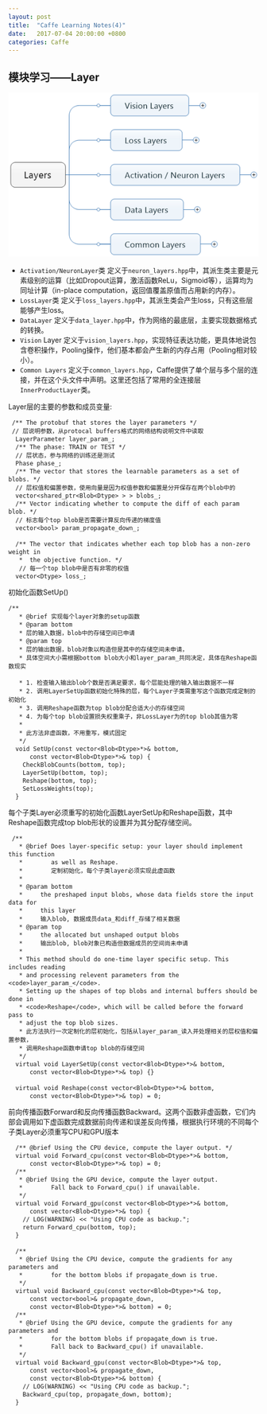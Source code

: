 ```yaml
---
layout: post
title:  "Caffe Learning Notes(4)"
date:   2017-07-04 20:00:00 +0800
categories: Caffe
---
```


## 模块学习——Layer

![Layer structures](images/layer_structure.png)

* `Activation/NeuronLayer`类 定义于`neuron_layers.hpp`中，其派生类主要是元素级别的运算（比如Dropout运算，激活函数ReLu，Sigmoid等），运算均为同址计算（in-place computation，返回值覆盖原值而占用新的内存）。
* `LossLayer`类 定义于`loss_layers.hpp`中，其派生类会产生loss，只有这些层能够产生loss。
* `DataLayer` 定义于`data_layer.hpp`中，作为网络的最底层，主要实现数据格式的转换。
* `Vision` Layer 定义于`vision_layers.hpp`，实现特征表达功能，更具体地说包含卷积操作，Pooling操作，他们基本都会产生新的内存占用（Pooling相对较小）。
* `Common Layers` 定义于`common_layers.hpp`，Caffe提供了单个层与多个层的连接，并在这个头文件中声明。这里还包括了常用的全连接层`InnerProductLayer`类。


Layer层的主要的参数和成员变量:

```
 /** The protobuf that stores the layer parameters */
 // 层说明参数，从protocal buffers格式的网络结构说明文件中读取
  LayerParameter layer_param_;
  /** The phase: TRAIN or TEST */
  // 层状态，参与网络的训练还是测试
  Phase phase_;
  /** The vector that stores the learnable parameters as a set of blobs. */
  // 层权值和偏置参数，使用向量是因为权值参数和偏置是分开保存在两个blob中的
  vector<shared_ptr<Blob<Dtype> > > blobs_;
  /** Vector indicating whether to compute the diff of each param blob. */
  // 标志每个top blob是否需要计算反向传递的梯度值
  vector<bool> param_propagate_down_;

  /** The vector that indicates whether each top blob has a non-zero weight in
   *  the objective function. */
   // 每一个top blob中是否有非零的权值
  vector<Dtype> loss_;
```

初始化函数SetUp()

```
/**
   * @brief 实现每个layer对象的setup函数
   * @param bottom 
   * 层的输入数据，blob中的存储空间已申请
   * @param top
   * 层的输出数据，blob对象以构造但是其中的存储空间未申请，
   * 具体空间大小需根据bottom blob大小和layer_param_共同决定，具体在Reshape函数现实

   * 1. 检查输入输出blob个数是否满足要求，每个层能处理的输入输出数据不一样
   * 2. 调用LayerSetUp函数初始化特殊的层，每个Layer子类需重写这个函数完成定制的初始化
   * 3. 调用Reshape函数为top blob分配合适大小的存储空间
   * 4. 为每个top blob设置损失权重乘子，非LossLayer为的top blob其值为零
   *
   * 此方法非虚函数，不用重写，模式固定
   */
  void SetUp(const vector<Blob<Dtype>*>& bottom,
      const vector<Blob<Dtype>*>& top) {
    CheckBlobCounts(bottom, top);
    LayerSetUp(bottom, top);
    Reshape(bottom, top);
    SetLossWeights(top);
  }
```

每个子类Layer必须重写的初始化函数LayerSetUp和Reshape函数，其中Reshape函数完成top blob形状的设置并为其分配存储空间。

```
 /**
   * @brief Does layer-specific setup: your layer should implement this function
   *        as well as Reshape.
   *        定制初始化，每个子类layer必须实现此虚函数
   *
   * @param bottom
   *     the preshaped input blobs, whose data fields store the input data for
   *     this layer
   *     输入blob, 数据成员data_和diff_存储了相关数据
   * @param top
   *     the allocated but unshaped output blobs
   *     输出blob, blob对象已构造但数据成员的空间尚未申请
   *
   * This method should do one-time layer specific setup. This includes reading
   * and processing relevent parameters from the <code>layer_param_</code>.
   * Setting up the shapes of top blobs and internal buffers should be done in
   * <code>Reshape</code>, which will be called before the forward pass to
   * adjust the top blob sizes.
   * 此方法执行一次定制化的层初始化，包括从layer_param_读入并处理相关的层权值和偏置参数，
   * 调用Reshape函数申请top blob的存储空间
   */
  virtual void LayerSetUp(const vector<Blob<Dtype>*>& bottom,
      const vector<Blob<Dtype>*>& top) {}
      
  virtual void Reshape(const vector<Blob<Dtype>*>& bottom,
      const vector<Blob<Dtype>*>& top) = 0;
```

前向传播函数Forward和反向传播函数Backward。这两个函数非虚函数，它们内部会调用如下虚函数完成数据前向传递和误差反向传播，根据执行环境的不同每个子类Layer必须重写CPU和GPU版本

```
  /** @brief Using the CPU device, compute the layer output. */
  virtual void Forward_cpu(const vector<Blob<Dtype>*>& bottom,
      const vector<Blob<Dtype>*>& top) = 0;
  /**
   * @brief Using the GPU device, compute the layer output.
   *        Fall back to Forward_cpu() if unavailable.
   */
  virtual void Forward_gpu(const vector<Blob<Dtype>*>& bottom,
      const vector<Blob<Dtype>*>& top) {
    // LOG(WARNING) << "Using CPU code as backup.";
    return Forward_cpu(bottom, top);
  }

  /**
   * @brief Using the CPU device, compute the gradients for any parameters and
   *        for the bottom blobs if propagate_down is true.
   */
  virtual void Backward_cpu(const vector<Blob<Dtype>*>& top,
      const vector<bool>& propagate_down,
      const vector<Blob<Dtype>*>& bottom) = 0;
  /**
   * @brief Using the GPU device, compute the gradients for any parameters and
   *        for the bottom blobs if propagate_down is true.
   *        Fall back to Backward_cpu() if unavailable.
   */
  virtual void Backward_gpu(const vector<Blob<Dtype>*>& top,
      const vector<bool>& propagate_down,
      const vector<Blob<Dtype>*>& bottom) {
    // LOG(WARNING) << "Using CPU code as backup.";
    Backward_cpu(top, propagate_down, bottom);
  }
```